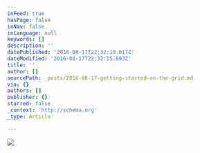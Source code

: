 ```yaml
---
inFeed: true
hasPage: false
inNav: false
inLanguage: null
keywords: []
description: ''
datePublished: '2016-08-17T22:32:19.017Z'
dateModified: '2016-08-17T22:32:15.693Z'
title: ''
author: []
sourcePath: _posts/2016-08-17-getting-started-on-the-grid.md
via: {}
authors: []
publisher: {}
starred: false
_context: 'http://schema.org'
_type: Article

---
```

![](https://the-grid-user-content.s3-us-west-2.amazonaws.com/285255c4-b4cd-422e-b801-cbde7622b315.jpg)